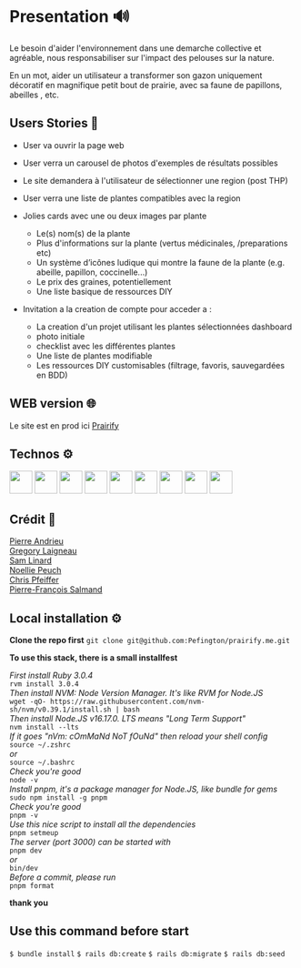 #  Presentation 🔊


Le besoin d'aider l'environnement dans une demarche collective et agréable, nous responsabiliser sur l'impact des pelouses sur la nature.

En un mot, aider un utilisateur a transformer son gazon uniquement décoratif en magnifique petit bout de prairie, avec sa faune de papillons, abeilles , etc.



## Users Stories 📜

* User va ouvrir la page web
* User verra un carousel de photos d'exemples de résultats        possibles
* Le site demandera à l'utilisateur de sélectionner une region (post THP)
* User verra une liste de plantes compatibles avec la region

* Jolies cards avec une ou deux images par plante
  * Le(s) nom(s) de la plante
  * Plus d'informations sur la plante (vertus médicinales, /preparations etc)
  * Un système d’icônes ludique qui montre la faune de la plante (e.g. abeille, papillon, coccinelle...)
  * Le prix des graines, potentiellement
  * Une liste basique de ressources DIY
* Invitation a la creation de compte pour acceder a :

  * La creation d'un projet utilisant les plantes sélectionnées
dashboard
  * photo initiale
  * checklist avec les différentes plantes
  * Une liste de plantes modifiable
  * Les ressources DIY customisables (filtrage, favoris, sauvegardées en BDD)


## WEB version 🌐

Le site est en prod ici  [Prairify](https://www.prairify.me)





## Technos ⚙️
<a href="https://rubyonrails.org/" target="_blank" rel="noreferrer"> <img src="https://cdn.jsdelivr.net/gh/devicons/devicon/icons/rails/rails-original-wordmark.svg" width="40" height="40"/></a>
<a href="https://tailwindcss.com/" target="_blank" rel="noreferrer"> <img src="https://cdn.jsdelivr.net/gh/devicons/devicon/icons/tailwindcss/tailwindcss-plain.svg" width="40" height="40"/></a>
<a href="https://www.w3.org/css/" target="_blank" rel="noreferrer"> <img src="https://cdn.jsdelivr.net/gh/devicons/devicon/icons/css3/css3-original-wordmark.svg" width="40" height="40"/></a>
<a href="https://www.w3.org/html/" target="_blank" rel="noreferrer"> <img src="https://cdn.jsdelivr.net/gh/devicons/devicon/icons/html5/html5-original-wordmark.svg" width="40" height="40"/></a>
<a href="https://www.postgresql.org/" target="_blank" rel="noreferrer"> <img src="https://cdn.jsdelivr.net/gh/devicons/devicon/icons/postgresql/postgresql-original-wordmark.svg" width="40" height="40"/></a>
<a href="https://www.ruby-lang.org/fr/" target="_blank" rel="noreferrer"> <img src="https://cdn.jsdelivr.net/gh/devicons/devicon/icons/ruby/ruby-original-wordmark.svg" width="40" height="40"/></a>
<a href="https://www.heroku.com/" target="_blank" rel="noreferrer"> <img src="https://cdn.jsdelivr.net/gh/devicons/devicon/icons/heroku/heroku-plain.svg" width="40" height="40"/></a>
<a href="https://git-scm.com/" target="_blank" rel="noreferrer"> <img src="https://cdn.jsdelivr.net/gh/devicons/devicon/icons/git/git-original-wordmark.svg" width="40" height="40"/></a>
<a href="https://developer.mozilla.org/fr/docs/Web/JavaScript" target="_blank" rel="noreferrer"> <img src="https://cdn.jsdelivr.net/gh/devicons/devicon/icons/javascript/javascript-original.svg" width="40" height="40"/></a>

## Crédit 🔗
[Pierre Andrieu](https://github.com/PierreAND)<br>
[Gregory Laigneau](https://github.com/GregoryLAIGNEAU)<br>
[Sam Linard](https://github.com/Samsou1)<br>
[Noellie Peuch](https://github.com/pandaka87)<br>
[Chris Pfeiffer](https://github.com/chrispfr)<br>
[Pierre-François Salmand](https://github.com/Pefington)


## Local installation ⚙️
__Clone the repo first__
`git clone git@github.com:Pefington/prairify.me.git`

__To use this stack, there is a small installfest__

*First install Ruby 3.0.4*  
`rvm install 3.0.4`  
*Then install NVM: Node Version Manager. It's like RVM for Node.JS*  
`wget -qO- https://raw.githubusercontent.com/nvm-sh/nvm/v0.39.1/install.sh | bash`  
*Then install Node.JS v16.17.0. LTS means "Long Term Support"*  
`nvm install --lts`  
*If it goes "nVm: cOmMaNd NoT fOuNd" then reload your shell config*  
`source ~/.zshrc`  
*or*  
`source ~/.bashrc`  
*Check you're good*  
`node -v`  
*Install pnpm, it's a package manager for Node.JS, like bundle for gems*  
`sudo npm install -g pnpm`  
*Check you're good*  
`pnpm -v`  
*Use this nice script to install all the dependencies*  
`pnpm setmeup`  
*The server (port 3000) can be started with*  
`pnpm dev`  
*or*  
`bin/dev`  
*Before a commit, please run*  
`pnpm format`

__thank you__

## Use this command before start 
`$ bundle install`
`$ rails db:create`
`$ rails db:migrate`
`$ rails db:seed`
